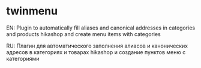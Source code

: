 # twinmenu
EN:
Plugin to automatically fill aliases and canonical addresses in categories and products hikashop and create menu items with categories

RU:
Плагин для автоматического заполнения алиасов и канонических адресов в категориях и товарах hikashop и создание пунктов меню с категориями
